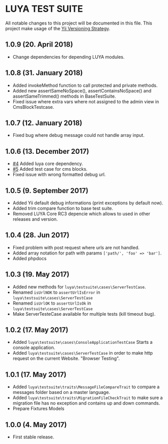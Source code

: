 # LUYA TEST SUITE

All notable changes to this project will be documented in this file. This project make usage of the [Yii Versioning Strategy](https://github.com/yiisoft/yii2/blob/master/docs/internals/versions.md).

## 1.0.9 (20. April 2018)

+ Change dependencies for depending LUYA modules.

## 1.0.8 (31. January 2018)

+ Added invokeMethod function to call protected and private methods.
+ Added new assertSameNoSpace(), assertContainsNoSpace() and assertSameTrimmed() methods in BaseTestSuite.
+ Fixed issue where extra vars where not assigned to the admin view in CmsBlockTestcase.

## 1.0.7 (12. January 2018)

+ Fixed bug where debug message could not handle array input.

## 1.0.6 (13. December 2017)

+ [#4](https://github.com/luyadev/luya-testsuite/issues/4) Added luya core dependency.
+ [#5](https://github.com/luyadev/luya-testsuite/issues/5) Added test case for cms blocks.
+ Fixed issue with wrong formatted debug url.

## 1.0.5 (9. September 2017)

+ Added Yii default debug informations (print exceptions by default now).
+ Added trim compare function to base test suite.
+ Removed LUYA Core RC3 depencie which allows to used in other releases and version.

## 1.0.4 (28. Jun 2017)

+ Fixed problem with post request where urls are not handled.
+ Added array notation for path with params `['path/', 'foo' => 'bar']`.
+ Added phpdocs

## 1.0.3 (19. May 2017)

+ Added new methods for `luya\testsuite\cases\ServerTestCase`.
+ Renamed `isUrlNOK` to `assertUrlIsError` in `luya\testsuite\cases\ServerTestCase`
+ Renamed `isUrlOK` to `assertUrlIsOk` in `luya\testsuite\cases\ServerTestCase`
+ Make ServerTesteCase available for multiple tests (kill timeout bug).

## 1.0.2 (17. May 2017)

+ Added `luya\testsuite\cases\ConsoleApplicationTestCase` Starts a console application.
+ Added `luya\testsuite\cases\ServerTestCase` in order to make http request on the current Website. "Browser Testing".

## 1.0.1 (17. May 2017)

+ Added `luya\testsuite\traits\MessageFileCompareTrait` to compare a messages folder based on a master language.
+ Added `luya\testsuite\traits\MigrationFileCheckTrait` to make sure a migration file has no exception and contains up and down commands.
+ Prepare Fixtures Models

## 1.0.0 (4. May 2017)

+ First stable release.